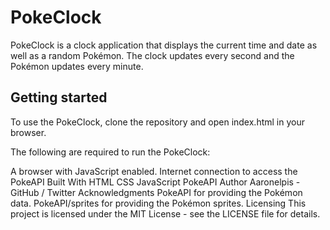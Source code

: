 # PokeClock
PokeClock is a clock application that displays the current time and date as well as a random Pokémon. The clock updates every second and the Pokémon updates every minute.

## Getting started
To use the PokeClock, clone the repository and open index.html in your browser.

The following are required to run the PokeClock:

A browser with JavaScript enabled.
Internet connection to access the PokeAPI
Built With
HTML
CSS
JavaScript
PokeAPI
Author
Aaronelpis - GitHub / Twitter
Acknowledgments
PokeAPI for providing the Pokémon data.
PokeAPI/sprites for providing the Pokémon sprites.
Licensing
This project is licensed under the MIT License - see the LICENSE file for details.
